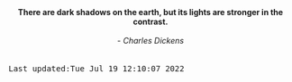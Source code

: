 
<div align="center"><b><span>There are dark shadows on the earth, but its lights are stronger in the contrast.</span></b><br><br><i> - Charles Dickens</i></div>
<br><br><kbd>Last updated:Tue Jul 19 12:10:07 2022</kbd>